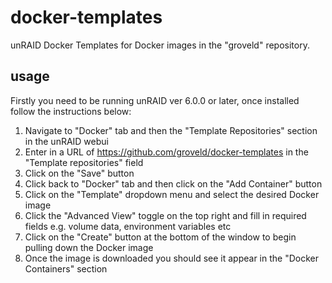 # docker-templates

unRAID Docker Templates for Docker images in the "groveld" repository.

## usage

Firstly you need to be running unRAID ver 6.0.0 or later, once installed follow the instructions below:

1. Navigate to "Docker" tab and then the "Template Repositories" section in the unRAID webui
2. Enter in a URL of https://github.com/groveld/docker-templates in the "Template repositories" field
3. Click on the "Save" button
4. Click back to "Docker" tab and then click on the "Add Container" button
5. Click on the "Template" dropdown menu and select the desired Docker image
6. Click the "Advanced View" toggle on the top right and fill in required fields e.g. volume data, environment variables etc
7. Click on the "Create" button at the bottom of the window to begin pulling down the Docker image
8. Once the image is downloaded you should see it appear in the "Docker Containers" section
